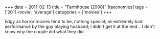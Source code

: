 +++
date = 2011-02-13
title = "Farmhouse (2008)"
[taxonomies]
tags = ['2011-movie', 'average']
categories = ['movies']
+++

Edgy as horror movies tend to be, nothing special; an extremely bad
performance by the guy playing husband; I didn't get it at the end...
I don't know why the couple did what they did.
